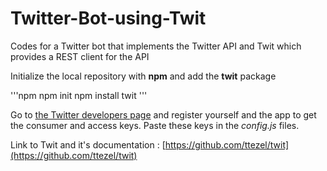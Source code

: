 # Twitter-Bot-using-Twit
Codes for a Twitter bot that implements the Twitter API and Twit which provides a REST client for the API

Initialize the local repository with **npm** and add the **twit** package

'''npm
    npm init
    npm install twit
'''

Go to [the Twitter developers page](https://developer.twitter.com) and register yourself and the app to get the consumer and access keys.
Paste these keys in the *config.js* files.

Link to Twit and it's documentation : [https://github.com/ttezel/twit](https://github.com/ttezel/twit)
